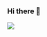 ### Hi there 👋

![](https://github-readme-stats.vercel.app/api?username=wolfsige&&show_icons=true&title_color=000000&icon_color=bb2acf&text_color=daf7dc&bg_color=151515])

